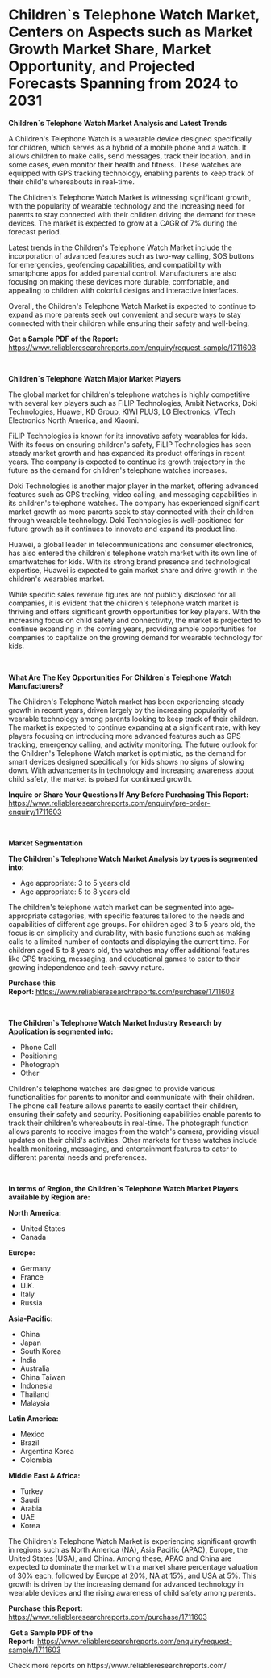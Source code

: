 <p><h1>Children`s Telephone Watch Market, Centers on Aspects such as Market Growth Market Share, Market Opportunity, and Projected Forecasts Spanning from 2024 to 2031</h1></p><p><strong>Children`s Telephone Watch Market Analysis and Latest Trends</strong></p>
<p><p>A Children's Telephone Watch is a wearable device designed specifically for children, which serves as a hybrid of a mobile phone and a watch. It allows children to make calls, send messages, track their location, and in some cases, even monitor their health and fitness. These watches are equipped with GPS tracking technology, enabling parents to keep track of their child's whereabouts in real-time.</p><p>The Children's Telephone Watch Market is witnessing significant growth, with the popularity of wearable technology and the increasing need for parents to stay connected with their children driving the demand for these devices. The market is expected to grow at a CAGR of 7% during the forecast period.</p><p>Latest trends in the Children's Telephone Watch Market include the incorporation of advanced features such as two-way calling, SOS buttons for emergencies, geofencing capabilities, and compatibility with smartphone apps for added parental control. Manufacturers are also focusing on making these devices more durable, comfortable, and appealing to children with colorful designs and interactive interfaces.</p><p>Overall, the Children's Telephone Watch Market is expected to continue to expand as more parents seek out convenient and secure ways to stay connected with their children while ensuring their safety and well-being.</p></p>
<p><strong>Get a Sample PDF of the Report:&nbsp;</strong> <a href="https://www.reliableresearchreports.com/enquiry/request-sample/1711603">https://www.reliableresearchreports.com/enquiry/request-sample/1711603</a></p>
<p>&nbsp;</p>
<p><strong>Children`s Telephone Watch Major Market Players</strong></p>
<p><p>The global market for children's telephone watches is highly competitive with several key players such as FiLIP Technologies, Ambit Networks, Doki Technologies, Huawei, KD Group, KIWI PLUS, LG Electronics, VTech Electronics North America, and Xiaomi. </p><p>FiLIP Technologies is known for its innovative safety wearables for kids. With its focus on ensuring children's safety, FiLIP Technologies has seen steady market growth and has expanded its product offerings in recent years. The company is expected to continue its growth trajectory in the future as the demand for children's telephone watches increases.</p><p>Doki Technologies is another major player in the market, offering advanced features such as GPS tracking, video calling, and messaging capabilities in its children's telephone watches. The company has experienced significant market growth as more parents seek to stay connected with their children through wearable technology. Doki Technologies is well-positioned for future growth as it continues to innovate and expand its product line.</p><p>Huawei, a global leader in telecommunications and consumer electronics, has also entered the children's telephone watch market with its own line of smartwatches for kids. With its strong brand presence and technological expertise, Huawei is expected to gain market share and drive growth in the children's wearables market.</p><p>While specific sales revenue figures are not publicly disclosed for all companies, it is evident that the children's telephone watch market is thriving and offers significant growth opportunities for key players. With the increasing focus on child safety and connectivity, the market is projected to continue expanding in the coming years, providing ample opportunities for companies to capitalize on the growing demand for wearable technology for kids.</p></p>
<p>&nbsp;</p>
<p><strong>What Are The Key Opportunities For Children`s Telephone Watch Manufacturers?</strong></p>
<p><p>The Children's Telephone Watch market has been experiencing steady growth in recent years, driven largely by the increasing popularity of wearable technology among parents looking to keep track of their children. The market is expected to continue expanding at a significant rate, with key players focusing on introducing more advanced features such as GPS tracking, emergency calling, and activity monitoring. The future outlook for the Children's Telephone Watch market is optimistic, as the demand for smart devices designed specifically for kids shows no signs of slowing down. With advancements in technology and increasing awareness about child safety, the market is poised for continued growth.</p></p>
<p><strong>Inquire or Share Your Questions If Any Before Purchasing This Report:</strong> <a href="https://www.reliableresearchreports.com/enquiry/pre-order-enquiry/1711603">https://www.reliableresearchreports.com/enquiry/pre-order-enquiry/1711603</a></p>
<p>&nbsp;</p>
<p><strong>Market Segmentation</strong></p>
<p><strong>The Children`s Telephone Watch Market Analysis by types is segmented into:</strong></p>
<p><ul><li>Age appropriate: 3 to 5 years old</li><li>Age appropriate: 5 to 8 years old</li></ul></p>
<p><p>The children's telephone watch market can be segmented into age-appropriate categories, with specific features tailored to the needs and capabilities of different age groups. For children aged 3 to 5 years old, the focus is on simplicity and durability, with basic functions such as making calls to a limited number of contacts and displaying the current time. For children aged 5 to 8 years old, the watches may offer additional features like GPS tracking, messaging, and educational games to cater to their growing independence and tech-savvy nature.</p></p>
<p><strong>Purchase this Report:&nbsp;</strong><a href="https://www.reliableresearchreports.com/purchase/1711603">https://www.reliableresearchreports.com/purchase/1711603</a></p>
<p>&nbsp;</p>
<p><strong>The Children`s Telephone Watch Market Industry Research by Application is segmented into:</strong></p>
<p><ul><li>Phone Call</li><li>Positioning</li><li>Photograph</li><li>Other</li></ul></p>
<p><p>Children's telephone watches are designed to provide various functionalities for parents to monitor and communicate with their children. The phone call feature allows parents to easily contact their children, ensuring their safety and security. Positioning capabilities enable parents to track their children's whereabouts in real-time. The photograph function allows parents to receive images from the watch's camera, providing visual updates on their child's activities. Other markets for these watches include health monitoring, messaging, and entertainment features to cater to different parental needs and preferences.</p></p>
<p>&nbsp;</p>
<p><strong>In terms of Region, the Children`s Telephone Watch Market Players available by Region are:</strong></p>
<p>
    <p> <strong> North America: </strong>
        <ul>
            <li>United States</li>
            <li>Canada</li>
        </ul>
        </p> 
    <p> <strong> Europe: </strong>
        <ul>
            <li>Germany</li>
            <li>France</li>
            <li>U.K.</li>
            <li>Italy</li>
            <li>Russia</li>
        </ul>
        </p> 
    <p> <strong> Asia-Pacific: </strong>
        <ul>
            <li>China</li>
            <li>Japan</li>
            <li>South Korea</li>
            <li>India</li>
            <li>Australia</li>
            <li>China Taiwan</li>
            <li>Indonesia</li>
            <li>Thailand</li>
            <li>Malaysia</li>
        </ul>
        </p> 
    <p> <strong> Latin America: </strong>
        <ul>
            <li>Mexico</li>
            <li>Brazil</li>
            <li>Argentina Korea</li>
            <li>Colombia</li>
        </ul>
        </p> 
    <p> <strong> Middle East & Africa: </strong>
        <ul>
            <li>Turkey</li>
            <li>Saudi</li>
            <li>Arabia</li>
            <li>UAE</li>
            <li>Korea</li>
        </ul>
    </p>
    </p>
<p><p>The Children's Telephone Watch Market is experiencing significant growth in regions such as North America (NA), Asia Pacific (APAC), Europe, the United States (USA), and China. Among these, APAC and China are expected to dominate the market with a market share percentage valuation of 30% each, followed by Europe at 20%, NA at 15%, and USA at 5%. This growth is driven by the increasing demand for advanced technology in wearable devices and the rising awareness of child safety among parents.</p></p>
<p><strong>Purchase this Report: </strong><a href="https://www.reliableresearchreports.com/purchase/1711603">https://www.reliableresearchreports.com/purchase/1711603</a></p>
<p>&nbsp;<strong>Get a Sample PDF of the Report:&nbsp;&nbsp;</strong><a href="https://www.reliableresearchreports.com/enquiry/request-sample/1711603">https://www.reliableresearchreports.com/enquiry/request-sample/1711603</a></p>
<p><strong></strong></p>
<p>Check more reports on https://www.reliableresearchreports.com/</p>
